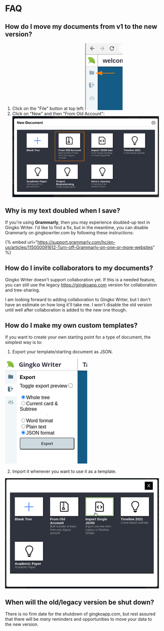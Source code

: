 # FAQ

## How do I move my documents from v1 to the new version?

1. Click on the "File" button at top left:  ![](.gitbook/assets/2021-02-25_11-01.png) 
2. Click on "New" and then "From Old Account":  ![](.gitbook/assets/2021-02-25_11-01_1.png) 

## Why is my text doubled when I save?

If you're using **Grammarly**, then you may experience doubled-up text in Gingko Writer. I'd like to find a fix, but in the meantime, you can disable Grammarly on gingkowriter.com by following these instructions:

{% embed url="https://support.grammarly.com/hc/en-us/articles/115000091612-Turn-off-Grammarly-on-one-or-more-websites" %}

## How do I invite collaborators to my documents?

Gingko Writer doesn't support collaboration yet. If this is a needed feature, you can still use the legacy https://gingkoapp.com version for collaboration and tree-sharing.

I am looking forward to adding collaboration to Gingko Writer, but I don't have an estimate on how long it'll take me. I won't disable the old version until well after collaboration is added to the new one though.

## How do I make my own custom templates?

If you want to create your own starting point for a type of document, the simplest way is to:

1. Export your template/starting document as JSON.

![Step 1: Export template document as JSON](.gitbook/assets/screenshot_2021-01-28_18-42-19.png)

2. Import it whenever you want to use it as a template.

![Step 2: Import your template file](.gitbook/assets/import-single-json.png)

## When will the old/legacy version be shut down?

There is no firm date for the shutdown of gingkoapp.com, but rest assured that there will be _many_ reminders and opportunities to move your data to the new version.



